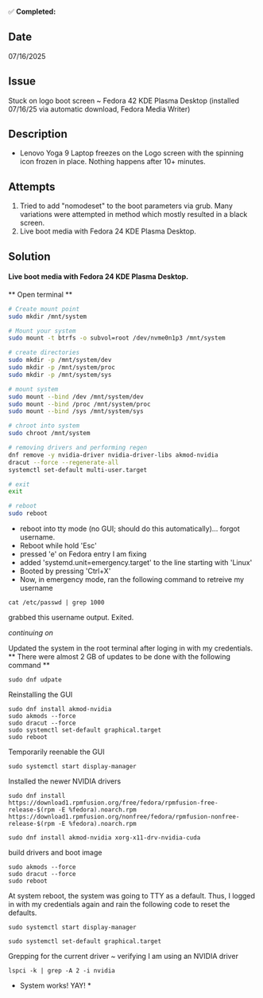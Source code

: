 ✅ **Completed:**
## Date
07/16/2025
## Issue
Stuck on logo boot screen ~ Fedora 42 KDE Plasma Desktop (installed 07/16/25 via automatic download, Fedora Media Writer)
## Description
- Lenovo Yoga 9 Laptop freezes on the Logo screen with the spinning icon frozen in place. Nothing happens after 10+ minutes.
## Attempts
1. Tried to add "nomodeset" to the boot parameters via grub. Many variations were attempted in method which mostly resulted in a black screen.
2. Live boot media with Fedora 24 KDE Plasma Desktop.
   
## Solution

#### Live boot media with Fedora 24 KDE Plasma Desktop.

** Open terminal **

``` bash
# Create mount point
sudo mkdir /mnt/system
```
``` bash
# Mount your system
sudo mount -t btrfs -o subvol=root /dev/nvme0n1p3 /mnt/system
```
``` bash
# create directories
sudo mkdir -p /mnt/system/dev
sudo mkdir -p /mnt/system/proc
sudo mkdir -p /mnt/system/sys
```
``` bash
# mount system
sudo mount --bind /dev /mnt/system/dev
sudo mount --bind /proc /mnt/system/proc
sudo mount --bind /sys /mnt/system/sys
```
``` bash
# chroot into system
sudo chroot /mnt/system
```
``` bash
# removing drivers and performing regen
dnf remove -y nvidia-driver nvidia-driver-libs akmod-nvidia
dracut --force --regenerate-all
systemctl set-default multi-user.target
```
``` bash
# exit 
exit
```
``` bash
# reboot
sudo reboot
```
- reboot into tty mode (no GUI; should do this automatically)... forgot username.
- Reboot while hold 'Esc'
- pressed 'e' on Fedora entry I am fixing
- added 'systemd.unit=emergency.target' to the line starting with 'Linux'
- Booted by pressing 'Ctrl+X'
- Now, in emergency mode, ran the following command to retreive my username

```
cat /etc/passwd | grep 1000
```

grabbed this username output. Exited.

*continuing on*

Updated the system in the root terminal after loging in with my credentials.
** There were almost 2 GB of updates to be done with the following command **
```
sudo dnf udpate
```

Reinstalling the GUI
```
sudo dnf install akmod-nvidia
sudo akmods --force
sudo dracut --force
sudo systemctl set-default graphical.target
sudo reboot
```

Temporarily reenable the GUI
```
sudo systemctl start display-manager
```

Installed the newer NVIDIA drivers
``` 
sudo dnf install https://download1.rpmfusion.org/free/fedora/rpmfusion-free-release-$(rpm -E %fedora).noarch.rpm https://download1.rpmfusion.org/nonfree/fedora/rpmfusion-nonfree-release-$(rpm -E %fedora).noarch.rpm
```
``` 
sudo dnf install akmod-nvidia xorg-x11-drv-nvidia-cuda
```

build drivers and boot image
```
sudo akmods --force
sudo dracut --force
sudo reboot
```

At system reboot, the system was going to TTY as a default.
Thus, I logged in with my credentials again and rain the following code to reset the defaults.
```
sudo systemctl start display-manager
```
```
sudo systemctl set-default graphical.target
```

Grepping for the current driver ~ verifying I am using an NVIDIA driver
```
lspci -k | grep -A 2 -i nvidia
```

* System works! YAY! *

